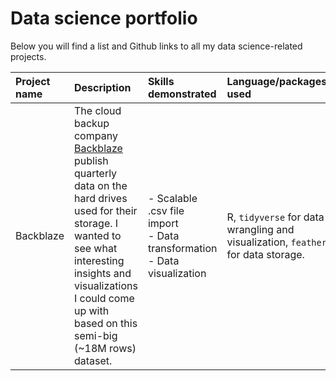 # Data science portfolio

Below you will find a list and Github links to all my data science-related projects.

| Project name | Description | Skills demonstrated | Language/packages used |
|:-------------|:------------|:--------------------|:-----------------------|
| Backblaze | The cloud backup company [Backblaze](www.backblaze.com) publish quarterly data on the hard drives used for their storage. I wanted to see what interesting insights  and visualizations I could come up with based on this semi-big (~18M rows) dataset. | - Scalable .csv file import <br> - Data transformation <br> - Data visualization | R, `tidyverse` for data wrangling and visualization, `feather` for data storage.